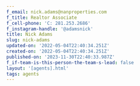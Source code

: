 ```yaml
---
f_email: nick.adams@nanproperties.com
f_title: Realtor Associate
f_cell-phone: 'C: 281.253.2686'
f_instagram-handle: '@adamsnick'
title: Nick Adams
slug: nick-adams
updated-on: '2022-05-04T22:40:34.251Z'
created-on: '2022-05-04T22:40:34.251Z'
published-on: '2023-11-30T22:40:33.987Z'
f_if-team-is-this-person-the-team-s-lead: false
layout: '[agents].html'
tags: agents
---
```



